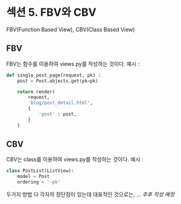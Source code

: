 # 섹션 5. FBV와 CBV
FBV(Function Based View), CBV(Class Based View)
## FBV
FBV는 함수를 이용하여 views.py를 작성하는 것이다. 
예시 :
```python
def single_post_page(request, pk) :
    post = Post.objects.get(pk=pk)

    return render(
        request,
        'blog/post_detail.html',
        {
            'post' : post,
        }
    )
```

## CBV
CBV는 class를 이용하여 views.py를 작성하는 것이다.
예시 : 
```python
class PostList(ListView):
    model = Post
    ordering = '-pk'
```
두가지 방법 다 각자의 장단점이 있는데 대표적인 것으로는, ... _추후 작성 예정_
